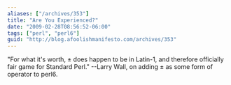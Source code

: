 ```yaml
---
aliases: ["/archives/353"]
title: "Are You Experienced?"
date: "2009-02-28T08:56:52-06:00"
tags: ["perl", "perl6"]
guid: "http://blog.afoolishmanifesto.com/archives/353"
---
```

"For what it's worth, ± does happen to be in Latin-1, and therefore officially fair game for Standard Perl." --Larry Wall, on adding ± as some form of operator to perl6.
